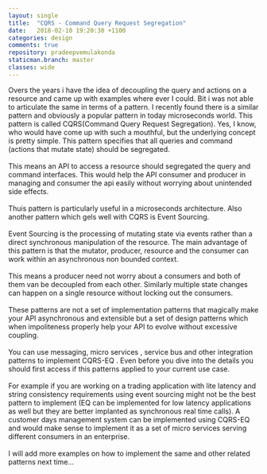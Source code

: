 ```yaml
---
layout: single
title:  "CQRS - Command Query Request Segregation"
date:   2018-02-10 19:20:30 +1100
categories: design
comments: true
repository: pradeepvemulakonda
staticman.branch: master
classes: wide
---
```

<div dir="ltr" style="text-align: left;" trbidi="on">
Overs the years i have the idea of decoupling the query and actions on a resource and came up with examples where ever I could. Bit i was not able to articulate the same in terms of a pattern. I recently found there is a similar pattern and obviously a popular pattern in today microseconds world. This pattern is called CQRS(Command Query Request Segregation). Yes, I know, who would have come up with such a mouthful, but the underlying concept is pretty simple. This pattern specifies that all queries and command (actions that mutate state) should be segregated.<br />
<br />
This means an API to access a resource should segregated the query and command interfaces. This would help the API consumer and producer in managing and consumer the api easily without worrying about unintended side effects.<br />
<br />
Thuis pattern is particularly useful in a microseconds architecture. Also another pattern which gels well with CQRS is Event Sourcing.<br />
<br />
Event Sourcing is the processing of mutating state via events rather than a direct synchronous manipulation of the resource. The main advantage of this pattern is that the mutator, producer, resource and the consumer can work within an asynchronous non bounded context.<br />
<br />
This means a producer need not worry about a consumers and both of them van be decoupled from each other. Similarly multiple state changes can happen on a single resource without locking out the consumers.<br />
<br />
These patterns are not a set of implementation patterns that magically make your API asynchronous and extensible but a set of design patterns which when impoliteness properly help your API to evolve without excessive coupling.<br />
<br />
You can use messaging, micro services , service bus and other integration patterns to implement CQRS-EQ . Even before you dive into the details you should first access if this patterns applied to your current use case.<br />
<br />
For example if you are working on a trading application with lite latency and string consistency requirements using event sourcing might not be the best pattern to implement (EQ can be implemented for low latency applications as well but they are better implanted as synchronous real time calls). A customer days management system can be implemented using CQRS-EQ and would make sense to implement it as a set of micro services serving different consumers in an enterprise.<br />
<br />
I will add more examples on how to implement the same and other related patterns next time...</div>
